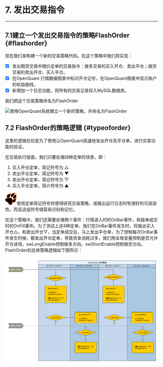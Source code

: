 # 7. 发出交易指令

---

## 7.1建立一个发出交易指令的策略FlashOrder {#flashorder}

现在我们来构建一个新的交易策略代码。在这个策略中我们将实现：

* [x] 发出期货交易中限价定单的交易指令：做多交易的买入开仓、卖出平仓；做空交易的卖出开仓、买入平仓。
* [x] 在OpenQuant 行情数据图表中标识开仓记号，在OpenQuant图表中显示账户的权益曲线。
* [x] 新增加一个日志功能，将所有的交易记录存入MySQL数据库。

我们把这个交易策略命名为FlashOrder



![](/icons/icon_labtubeBlue.ico)使用OpenQuant系统建立一个新的策略，并命名为FlashOrder



## 7.2 FlashOrder的策略逻辑 {#typeoforder}

这里的逻辑仅仅是为了使用让OpenQuant高速地发出开仓及平仓单，进行交易功能的验证。

在交易执行层面，我们只要处理四种定单的场景，即：  
1. 买入开仓定单，简记符号为 △  
2. 卖出平仓定单，简记符号为 ▼  
3. 卖出开仓定单，简记符号为  ▽  
4. 买入平仓定单，简介符号为 ▲

![](/icons/icon_paw.png)使用定单简记符号将使得研究交易策略，或输出运行日志时有很好的可阅读性。而且这组符号很容易识别和记忆。

在这个策略中，我们还需要处理两个事件：行情进入时的OnBar事件，和报单成交时的OnFill事件。为了测试上述4种定单，我们在OnBar事件发生时，将报出买入开仓△，和卖出开仓▽，当定单成交后，马上发出平仓单，为了控制每次OnBar事件发生时候，都发出开仓定单，导致资金消耗过多，我们用全局变量控制是否允许开仓进场，swLongEnable控制做多方向，swShortEnable控制做空方向。FlashOrder的总体策略逻辑如下图所示：

![](/assets/FlashOrderStrategyDiagram.png)

## 



